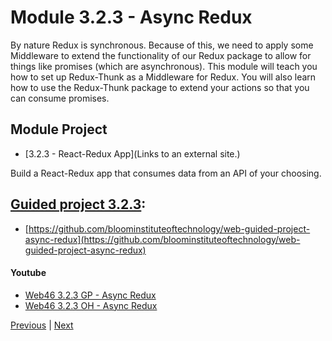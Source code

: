 #  Module 3.2.3 - Async Redux

By nature Redux is synchronous. Because of this, we need to apply some Middleware to extend the functionality of our Redux package to allow for things like promises (which are asynchronous). This module will teach you how to set up Redux-Thunk as a Middleware for Redux. You will also learn how to use the Redux-Thunk package to extend your actions so that you can consume promises.

##  Module Project

-   [3.2.3 - React-Redux App](Links to an external site.)

Build a React-Redux app that consumes data from an API of your choosing.

## [Guided project 3.2.3](./Guided323):

-   [https://github.com/bloominstituteoftechnology/web-guided-project-async-redux](https://github.com/bloominstituteoftechnology/web-guided-project-async-redux)

####    Youtube

-  [Web46 3.2.3 GP - Async Redux](https://www.youtube.com/watch?v=HQo-qedtgBU)
-  [Web46 3.2.3 OH - Async Redux]()



[Previous](./Object_3.md) | [Next](./QA.md)